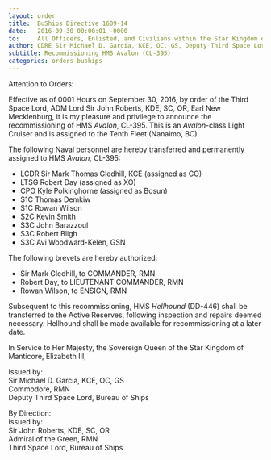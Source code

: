 ```yaml
---
layout: order
title:  BuShips Directive 1609-14 
date:   2016-09-30 00:00:01 -0000
to:     All Officers, Enlisted, and Civilians within the Star Kingdom of Manticore, as well as those Allied with Her Majesty, the Sovereign Queen, Elizabeth III.
author: CDRE Sir Michael D. Garcia, KCE, OC, GS, Deputy Third Space Lord
subtitle: Recommissioning HMS Avalon (CL-395)
categories: orders buships
---
```


Attention to Orders:

Effective as of 0001 Hours on September 30, 2016, by order of the Third Space Lord, ADM Lord Sir John Roberts, KDE, SC, OR, Earl New Mecklenburg, it is my pleasure and privilege to announce the recommissioning of HMS *Avalon*, CL-395. This is an *Avalon*-class Light Cruiser and is assigned to the Tenth Fleet (Nanaimo, BC).

The following Naval personnel are hereby transferred and permanently assigned to HMS *Avalon*, CL-395:

* LCDR Sir Mark Thomas Gledhill, KCE (assigned as CO)
* LTSG Robert Day (assigned as XO)
* CPO Kyle Polkinghorne (assigned as Bosun)
* S1C Thomas Demkiw
* S1C Rowan Wilson
* S2C Kevin Smith
* S3C John Barazzoul
* S3C Robert Bligh
* S3C Avi Woodward-Kelen, GSN

The following brevets are hereby authorized:

* Sir Mark Gledhill, to COMMANDER, RMN
* Robert Day, to LIEUTENANT COMMANDER, RMN
* Rowan Wilson, to ENSIGN, RMN

Subsequent to this recommissioning, HMS *Hellhound* (DD-446) shall be transferred to the Active Reserves, following inspection and repairs deemed necessary. Hellhound shall be made available for recommissioning at a later date.

In Service to Her Majesty, the Sovereign Queen of the Star Kingdom of Manticore, Elizabeth III,

Issued by:  
Sir Michael D. Garcia, KCE, OC, GS  
Commodore, RMN  
Deputy Third Space Lord, Bureau of Ships

By Direction:  
Issued by:  
Sir John Roberts, KDE, SC, OR  
Admiral of the Green, RMN  
Third Space Lord, Bureau of Ships  